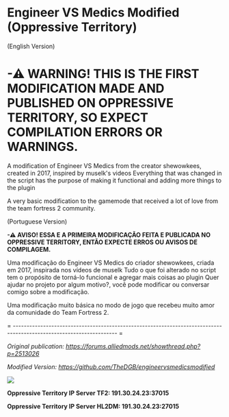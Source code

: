 # Engineer VS Medics Modified (Oppressive Territory)
(English Version)

# **-⚠ WARNING! THIS IS THE FIRST MODIFICATION MADE AND PUBLISHED ON OPPRESSIVE TERRITORY, SO EXPECT COMPILATION ERRORS OR WARNINGS.**


A modification of Engineer VS Medics from the creator shewowkees, created in 2017, inspired by muselk's videos
Everything that was changed in the script has the purpose of making it functional and adding more things to the plugin

A very basic modification to the gamemode that received a lot of love from the team fortress 2 community.



(Portuguese Version)

**-⚠ AVISO! ESSA E A PRIMEIRA MODIFICAÇÃO FEITA E PUBLICADA NO OPPRESSIVE TERRITORY, ENTÃO EXPECTE ERROS OU AVISOS DE COMPILAGEM.**

Uma modificação do Engineer VS Medics do criador shewowkees, criada em 2017, inspirada nos vídeos de muselk
Tudo o que foi alterado no script tem o propósito de torná-lo funcional e agregar mais coisas ao plugin
Quer ajudar no projeto por algum motivo?, você pode modificar ou conversar comigo sobre a modificação.

Uma modificação muito básica no modo de jogo que recebeu muito amor da comunidade do Team Fortress 2.


= -------------------------------------------------------------------------------------------------------------------- =

*Original publication: https://forums.alliedmods.net/showthread.php?p=2513026*

*Modified Version: https://github.com/TheDGB/engineervsmedicsmodified*


[![](https://dcbadge.vercel.app/api/server/xftqrvZSAw)](https://discord.gg/xftqrvZSAw)

**Oppressive Territory IP Server TF2: 191.30.24.23:37015**

**Oppressive Territory IP Server HL2DM: 191.30.24.23:27015**
